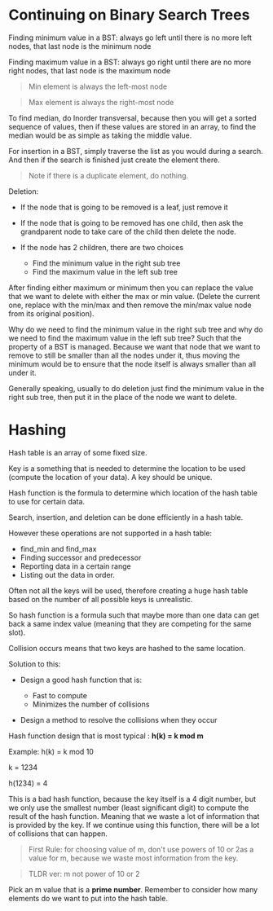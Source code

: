 # Continuing on Binary Search Trees

Finding minimum value in a BST: always go left until there is no more left nodes, that last node is the minimum node

Finding maximum value in a BST: always go right until there are no more right nodes, that last node is the maximum node

> Min element is always the left-most node

> Max element is always the right-most node

To find median, do Inorder transversal, because then you will get a sorted sequence of values, then if these values are stored in an array, to find the median would be as simple as taking the middle value.

For insertion in a BST, simply traverse the list as you would during a search. And then if the search is finished just create the element there.

> Note if there is a duplicate element, do nothing.

Deletion:

- If the node that is going to be removed is a leaf, just remove it
- If the node that is going to be removed has one child, then ask the grandparent node to take care of the child then delete the node.
- If the node has 2 children, there are two choices

  - Find the minimum value in the right sub tree
  - Find the maximum value in the left sub tree

After finding either maximum or minimum then you can replace the value that we want to delete with either the max or min value. (Delete the current one, replace with the min/max and then remove the min/max value node from its original position).

Why do we need to find the minimum value in the right sub tree and why do we need to find the maximum value in the left sub tree? Such that the property of a BST is managed. Because we want that node that we want to remove to still be smaller than all the nodes under it, thus moving the minimum would be to ensure that the node itself is always smaller than all under it.

Generally speaking, usually to do deletion just find the minimum value in the right sub tree, then put it in the place of the node we want to delete.

# Hashing

Hash table is an array of some fixed size.

Key is a something that is needed to determine the location to be used (compute the location of your data). A key should be unique.

Hash function is the formula to determine which location of the hash table to use for certain data.

Search, insertion, and deletion can be done efficiently in a hash table.

However these operations are not supported in a hash table:

- find_min and find_max
- Finding successor and predecessor
- Reporting data in a certain range
- Listing out the data in order.

Often not all the keys will be used, therefore creating a huge hash table based on the number of all possible keys is unrealistic.

So hash function is a formula such that maybe more than one data can get back a same index value (meaning that they are competing for the same slot).

Collision occurs means that two keys are hashed to the same location.

Solution to this:

- Design a good hash function that is:

  - Fast to compute
  - Minimizes the number of collisions

- Design a method to resolve the collisions when they occur

Hash function design that is most typical : **h(k) = k mod m**

Example: h(k) = k mod 10

k = 1234

h(1234) = 4

This is a bad hash function, because the key itself is a 4 digit number, but we only use the smallest number (least significant digit) to compute the result of the hash function. Meaning that we waste a lot of information that is provided by the key. If we continue using this function, there will be a lot of collisions that can happen.

> First Rule: for choosing value of m, don't use powers of 10 or 2as a value for m, because we waste most information from the key.

> TLDR ver: m not power of 10 or 2

Pick an m value that is a **prime number**. Remember to consider how many elements do we want to put into the hash table.

